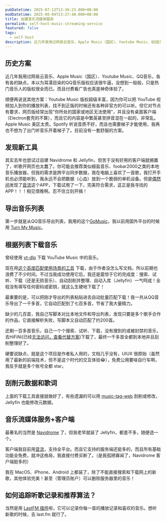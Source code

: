 ```yaml
---
pubDatetime: 2025-07-13T13:36:23.000+08:00
modDatetime: 2025-08-04T23:27:40.000+08:00
title: 自建音乐流媒体服务
permalink: self-host-music-streaming-service
featured: false
tags:
  - self-host
description: 近几年我用过网易云音乐、Apple Music（国区）、Youtube Music、QQ音乐，各有各的缺点，本以为耳濡目染的QQ音乐版权应该很牛逼，没想到一般般，只是热门音乐人的版权很全而已。而且付费看广告也真是神奇体验了。
---
```


## 历史方案

近几年我用过网易云音乐、Apple Music（国区）、Youtube Music、QQ音乐，各有各的缺点，本以为耳濡目染的QQ音乐版权应该很牛逼，没想到一般般，只是热门音乐人的版权很全而已。而且付费看广告也真是神奇体验了。

顺便再说说其他方案：Youtube Music 版权超级丰富，因为你可以把 YouTube 视频加入到你的播放列表，找不到正版的时候还有各种非官方的可以听。但它对节点有要求，网页版经常出现"你所处的国家或地区无法使用"，并且没有桌面客户端（Electron套壳的不算），而且它的内容是中繁英甚至拼音混在一起的，非常乱。Apple Music 美区太贵。Spotify 听说音质不好，而且也需要梯子才能使用，我再也不想为了出门听音乐开着梯子了。目前没有一套舒服的方案。

## 发现新工具

其实去年也尝试过自建 Navidrome 和 Jellyfin，但苦于没有好用的客户端就搁置了，听歌开网页也太蠢了。你可能会推荐类似椒盐音乐、foobar2000之类的本地音乐播放器，但我的需求是跨平台同步数据，我在电脑上喜欢了一首歌，我打开手机也必须能听到，我永远不会把数据（心血）放到一个脆弱的单机设备。但是[偶然间](https://www.v2ex.com/t/1138748)发现了[音流](https://github.com/gitbobobo/StreamMusic)这个APP，下载试用了一下，完美符合需求，这正是我寻找的 APP！！！相见恨晚啊。忍不住立刻开搞！

## 导出音乐列表

第一步就是从QQ音乐导出列表，我用的这个[GoMusic](https://github.com/Bistutu/GoMusic)，我以前用国外平台的时候用 [Turn My Music](https://www.tunemymusic.com/)。

## 根据列表下载音乐

曾经使用 [yt-dlp](https://github.com/yt-dlp/yt-dlp) 下载 YouTube Music 中的音乐。

现在用[这个高度匹配使用场景的工具](https://github.com/59799517/simple_sq_musuc_plus) 下载，由于作者没怎么写文档，所以前期也浪费了不少时间。不过当我成功使用它后，我还是震惊于它的完成度：搜索、试听、下载（还是无损音乐）、自动刮削并整理、自动入库（Jellyfin）一气呵成！全程没有填写任何密码或密钥，就这么生硬地下载了！

最重要的是，可以把刚才导出的列表粘贴进去自动批量匹配下载！我一共从QQ音乐导出了一千多首，它自动匹配到了七百多首，节省了我大量精力。

缺少的几百首，我自己写脚本对比本地文件和导出列表，发现只要是多个歌手合作的作品，它直接解析失败，写脚本又自动匹配了约200首。

还剩一百多首音乐，自己一个个搜索、试听、下载，没有搜到的或被封禁的音乐，去HiFiNi(已经[无法访问，查看代替方案](https://v2ex.com/t/1143866))下载了，最终一千多首全都到本地并且刮削整理好了。

硬要说缺点，就是这个项目是作者私人用的，文档几乎没有，UIUX 很原始（虽然用了最新的前端技术，但不是这个时代的交互体验😂），免费公用要啥自行车啊，我反手就是多个账号全都 star。

## 刮削元数据和歌词

上面的下载工具直接就做好了，有些遗漏的可以用 [music-tag-web](https://github.com/xhongc/music-tag-web) 刮削或修改，Jellyfin 也能修改元数据。

## 音乐流媒体服务+客户端

最著名的当然是 [Navidrome](https://github.com/navidrome/navidrome) 了，但我老早就装了 Jellyfin，都差不多，随便选一个。

客户端我目前用[音流](https://github.com/gitbobobo/StreamMusic)，支持全平台。而且它支持的服务端还挺多的，而且所有基础功能全免费，就冲这格局，我直接付费买断了。（是我孤陋寡闻了，Navidrome 客户端挺多的）

我在 MacOS、iPhone、Android 上都装了，除了不能直接搜索和下载网上的新歌，其他体验完美！甚至（管理员账户）可以删除服务器里的音乐！

## 如何追踪听歌记录和推荐算法？

当然是用 [LastFM 插件](https://github.com/jesseward/jellyfin-plugin-lastfm)啦，它可以记录你每一首的播放记录和喜欢的音乐。想听新歌的时候，去 last.fm 就行了。

